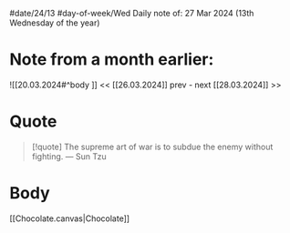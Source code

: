 #date/24/13
#day-of-week/Wed
Daily note of: 27 Mar 2024 (13th Wednesday of the year)
# Note from a month earlier:
![[20.03.2024#^body ]]
 << [[26.03.2024]] prev - next [[28.03.2024]] >>
# Quote

> [!quote] The supreme art of war is to subdue the enemy without fighting.
> — Sun Tzu
# Body
[[Chocolate.canvas|Chocolate]]

